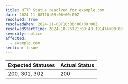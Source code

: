 ```yaml
---
title: HTTP Status resolved for example.com
date: 2024-11-08T10:06:06+00:00Z
resolved: True
resolvedWhen: 2024-11-08T10:06:06+00:00Z
resolvedStartTime: 2024-10-25T21:09:43.191474+00:00
severity: notice
affected:
  - example.com
section: issue
---
```


| Expected Statuses | Actual Status  |
|-------------------|----------------|
| 200, 301, 302 | 200 |
